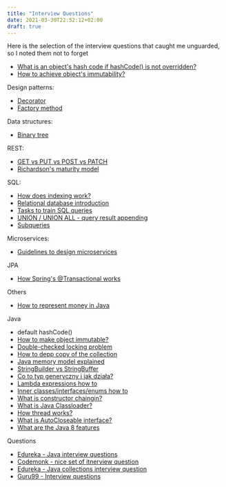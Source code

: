```yaml
---
title: "Interview Questions"
date: 2021-03-30T22:52:12+02:00
draft: true
---
```


Here is the selection of the interview questions that caught me unguarded, so I noted them not to forget

- [What is an object's hash code if hashCode() is not overridden?](https://stackoverflow.com/questions/2237720/what-is-an-objects-hash-code-if-hashcode-is-not-overridden)
- [How to achieve object's immutability?](https://www.baeldung.com/java-immutable-object)

Design patterns:

- [Decorator](https://www.samouczekprogramisty.pl/wzorzec-projektowy-dekorator/)
- [Factory method](https://www.samouczekprogramisty.pl/wzorzec-projektowy-metoda-wytworcza/)

Data structures:

- [Binary tree](https://www.interviewcake.com/concept/python/binary-tree?)

REST:

- [GET vs PUT vs POST vs PATCH](https://stackoverflow.com/questions/31089221/what-is-the-difference-between-put-post-and-patch)
- [Richardson's maturity model](https://jakzostacprogramista.net/2020/11/25/rest-api-model-dojrzalosci-richardsona/)


SQL:  

- [How does indexing work?](https://stackoverflow.com/questions/1108/how-does-database-indexing-work)
- [Relational database introduction](https://www.samouczekprogramisty.pl/wstep-do-relacyjnych-baz-danych/)
- [Tasks to train SQL queries](https://www.samouczekprogramisty.pl/funkcje-i-grupowanie-wierszy-w-sql/)
- [UNION / UNION ALL - query result appending](https://www.samouczekprogramisty.pl/sortowanie-aliasy-ograniczanie-wynikow-i-zwracanie-unikalnych-wartosci/#scalanie-wynik%C3%B3w-wielu-zapyta%C5%84)
- [Subqueries](https://www.samouczekprogramisty.pl/podzapytania-sql/)
 
Microservices:
- [Guidelines to design microservices](https://medium.com/@WSO2/guidelines-for-designing-microservices-71ee1997776c)

JPA

- [How Spring's @Transactional works](https://dzone.com/articles/how-does-spring-transactional)

Others

- [How to represent money in Java](https://www.javacodemonk.com/which-data-type-would-you-choose-for-storing-monetary-values-in-java-6692c78c)

Java

- default hashCode()
- [How to make object immutable?](https://www.baeldung.com/java-immutable-object)
- [Double-checked locking problem](https://www.javacodemonk.com/what-is-double-checked-locking-problem-in-multi-threading-17daeca6)
- [How to depp copy of the collection]()
- [Java memory model explained](http://tutorials.jenkov.com/java-concurrency/java-memory-model.html)
- [StringBuilder vs StringBuffer](https://www.samouczekprogramisty.pl/string-cache-i-stringbuilder-w-praktyce/)
- [Co to typ generyczny i jak działa?](https://www.samouczekprogramisty.pl/typy-generyczne-w-jezyku-java/)
- [Lambda expressions how to](https://www.samouczekprogramisty.pl/wyrazenia-lambda-w-jezyku-java/)
- [Inner classes/interfaces/enums how to](https://www.samouczekprogramisty.pl/klasy-wewnetrzne-i-anonimowe-w-jezyku-java/)
- [What is constructor chaingin?](https://www.edureka.co/blog/interview-questions/java-interview-questions/)
- [What is Java Classloader?](https://www.edureka.co/blog/interview-questions/java-interview-questions/)
- [How thread works?](https://www.samouczekprogramisty.pl/watki-w-jezyku-java/)
- [What is AutoCloseable interface?]()
- [What are the Java 8 features](https://www.journaldev.com/2389/java-8-features-with-examples)

Questions

- [Edureka - Java interview questions](https://www.edureka.co/blog/interview-questions/java-interview-questions/)
- [Codemonk - nice set of itnerview question]()
- [Edureka - Java collections interview question](https://www.edureka.co/blog/interview-questions/java-collections-interview-questions/)
- [Guru99 - Interview questions](https://www.guru99.com/java-interview-questions-answers.html)